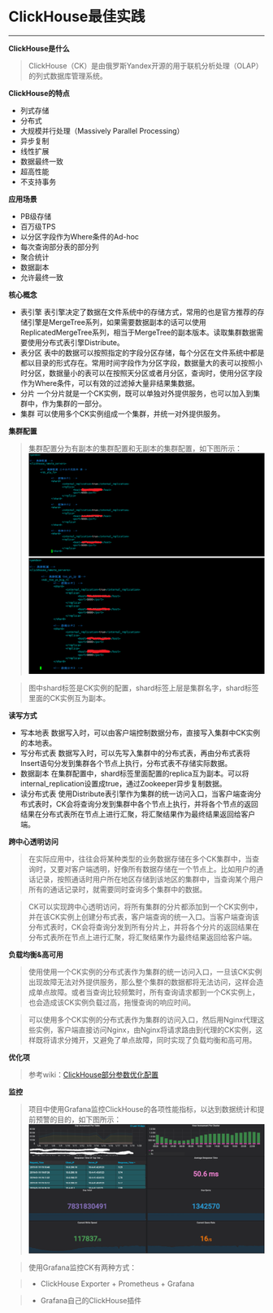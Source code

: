 # ClickHouse最佳实践


---

**ClickHouse是什么**

>ClickHouse（CK）是由俄罗斯Yandex开源的用于联机分析处理（OLAP）的列式数据库管理系统。
    
**ClickHouse的特点**

 - 列式存储
 - 分布式
 - 大规模并行处理（Massively Parallel Processing）
 - 异步复制
 - 线性扩展
 - 数据最终一致
 - 超高性能
 - 不支持事务
 
**应用场景**
    
 - PB级存储
 - 百万级TPS
 - 以分区字段作为Where条件的Ad-hoc
 - 每次查询部分表的部分列
 - 聚合统计
 - 数据副本
 - 允许最终一致

**核心概念**

 - 表引擎
    表引擎决定了数据在文件系统中的存储方式，常用的也是官方推荐的存储引擎是MergeTree系列，如果需要数据副本的话可以使用ReplicatedMergeTree系列，相当于MergeTree的副本版本。读取集群数据需要使用分布式表引擎Distribute。
 - 表分区
    表中的数据可以按照指定的字段分区存储，每个分区在文件系统中都是都以目录的形式存在。常用时间字段作为分区字段，数据量大的表可以按照小时分区，数据量小的表可以在按照天分区或者月分区，查询时，使用分区字段作为Where条件，可以有效的过滤掉大量非结果集数据。
 - 分片
    一个分片就是一个CK实例，既可以单独对外提供服务，也可以加入到集群中，作为集群的一部分。
 - 集群
    可以使用多个CK实例组成一个集群，并统一对外提供服务。

**集群配置**

>集群配置分为有副本的集群配置和无副本的集群配置，如下图所示：
![cluster_no_replica](https://github.com/SnailFastGo/Markdown-Document/blob/master/blob/pic/ck/cluster_no_replica.png)
![cluster_replica](https://github.com/SnailFastGo/Markdown-Document/blob/master/blob/pic/ck/cluster_replica.png)

>图中shard标签是CK实例的配置，shard标签上层是集群名字，shard标签里面的CK实例互为副本。

**读写方式**

 - 写本地表
    数据写入时，可以由客户端控制数据分布，直接写入集群中CK实例的本地表。
 - 写分布式表
    数据写入时，可以先写入集群中的分布式表，再由分布式表将Insert语句分发到集群各个节点上执行，分布式表不存储实际数据。
 - 数据副本
    在集群配置中，shard标签里面配置的replica互为副本。可以将internal_replication设置成true，通过Zookeeper异步复制数据。
 - 读分布式表
使用Distribute表引擎作为集群的统一访问入口，当客户端查询分布式表时，CK会将查询分发到集群中各个节点上执行，并将各个节点的返回结果在分布式表所在节点上进行汇聚，将汇聚结果作为最终结果返回给客户端。

**跨中心透明访问**

>在实际应用中，往往会将某种类型的业务数据存储在多个CK集群中，当查询时，又要对客户端透明，好像所有数据存储在一个节点上。比如用户的通话记录，按照通话时用户所在地区存储到该地区的集群中，当查询某个用户所有的通话记录时，就需要同时查询多个集群中的数据。

>CK可以实现跨中心透明访问，将所有集群的分片都添加到一个CK实例中，并在该CK实例上创建分布式表，客户端查询的统一入口。当客户端查询该分布式表时，CK会将查询分发到所有分片上，并将各个分片的返回结果在分布式表所在节点上进行汇聚，将汇聚结果作为最终结果返回给客户端。

**负载均衡&高可用**
>使用使用一个CK实例的分布式表作为集群的统一访问入口，一旦该CK实例出现故障无法对外提供服务，那么整个集群的数据都将无法访问，这样会造成单点故障。或者当查询比较频繁时，所有查询请求都到一个CK实例上，也会造成该CK实例负载过高，拖慢查询的响应时间。

>可以使用多个CK实例的分布式表作为集群的访问入口，然后用Nginx代理这些实例，客户端直接访问Nginx，由Nginx将请求路由到代理的CK实例，这样既将请求分摊开，又避免了单点故障，同时实现了负载均衡和高可用。

**优化项**
 >参考wiki：[ClickHouse部分参数优化配置][1]
 
 **监控**
>项目中使用Grafana监控ClickHouse的各项性能指标，以达到数据统计和提前预警的目的，如下图所示：
![mornitor_ck_fs](https://github.com/SnailFastGo/Markdown-Document/blob/master/blob/pic/ck/monitor_fs.png)

>使用Grafana监控CK有两种方式：

 >-  ClickHouse Exporter + Prometheus + Grafana
 

 >- Grafana自己的ClickHouse插件


  [1]: http://wiki.baifendian.com/pages/viewpage.action?pageId=23672777#id-06.%E7%BB%84%E4%BB%B6%E9%83%A8%E7%BD%B2%E9%85%8D%E7%BD%AECheck%E9%A1%B9-%EF%BC%881%EF%BC%89%E5%8F%82%E6%95%B0%E8%AE%BE%E7%BD%AE
